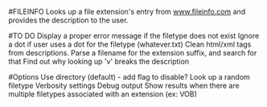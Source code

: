 #FILEINFO
Looks up a file extension's entry from www.fileinfo.com and provides the description to the user.

#TO DO
Display a proper error message if the filetype does not exist
Ignore a dot if user uses a dot for the filetype (whatever.txt)
Clean html/xml tags from descriptions.
Parse a filename for the extension suffix, and search for that
Find out why looking up 'v' breaks the description

#Options
Use directory (default) - add flag to disable?
Look up a random filetype
Verbosity settings
Debug output
Show results when there are multiple filetypes associated with an extension (ex: VOB)
